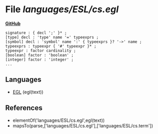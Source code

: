 # File _languages/ESL/cs.egl_
**[GitHub](https://github.com/softlang/yas/blob/master/languages/ESL/cs.egl)**
```
signature : { decl ';' }* ;
[type] decl : 'type' name '=' typeexprs ;
[symbol] decl : 'symbol' name ':' { typeexprs }? '->' name ;
typeexprs : typeexpr { '#' typeexpr }* ;
typeexpr : factor cardinality ;
[boolean] factor : 'boolean' ;
[integer] factor : 'integer' ;
...
```

## Languages
* [EGL](../languages/EGL.md) (egl(text))

## References
* elementOf('languages/ESL/cs.egl',egl(text))
* mapsTo(parse,['languages/ESL/cs.egl'],['languages/ESL/cs.term'])
